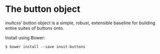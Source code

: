 # The button object

inuitcss’ button object is a simple, robust, extensible baseline for building
entire suites of buttons onto.

Install using Bower:

    $ bower install --save inuit-buttons
